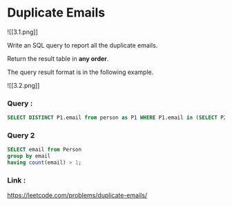 # Duplicate Emails

![[3.1.png]]

Write an SQL query to report all the duplicate emails.

Return the result table in **any order**.

The query result format is in the following example.

![[3.2.png]]


### Query :

```sql
SELECT DISTINCT P1.email from person as P1 WHERE P1.email in (SELECT P2.email from person as P2 WHERE P1.id!=P2.id); 
```

### Query 2

```sql
SELECT email from Person
group by email
having count(email) > 1;
```


### Link :
https://leetcode.com/problems/duplicate-emails/